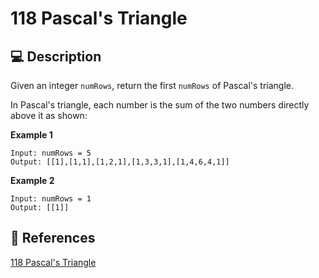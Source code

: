 # 118 Pascal's Triangle

## 💻 Description

Given an integer `numRows`, return the first `numRows` of Pascal's triangle.

In Pascal's triangle, each number is the sum of the two numbers directly above it as shown:

**Example 1**

```
Input: numRows = 5
Output: [[1],[1,1],[1,2,1],[1,3,3,1],[1,4,6,4,1]]
```

**Example 2**

```
Input: numRows = 1
Output: [[1]]
```

## 🔗 References

[118 Pascal's Triangle](https://leetcode.com/problems/pascals-triangle/description/)

